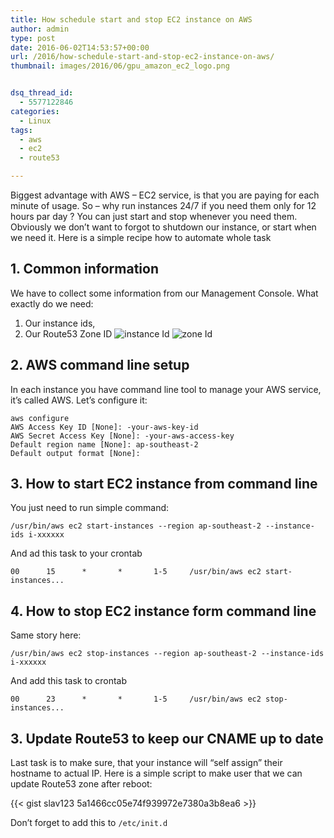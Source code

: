 ```yaml
---
title: How schedule start and stop EC2 instance on AWS
author: admin
type: post
date: 2016-06-02T14:53:57+00:00
url: /2016/how-schedule-start-and-stop-ec2-instance-on-aws/
thumbnail: images/2016/06/gpu_amazon_ec2_logo.png


dsq_thread_id:
  - 5577122846
categories:
  - Linux
tags:
  - aws
  - ec2
  - route53

---
```

Biggest advantage with AWS &#8211; EC2 service, is that you are paying for each minute of usage. So &#8211; why run instances 24/7 if you need them only for 12 hours par day ? You can just start and stop whenever you need them. Obviously we don&#8217;t want to forgot to shutdown our instance, or start when we need it. Here is a simple recipe how to automate whole task

<!--more-->

## 1. Common information

We have to collect some information from our Management Console. What exactly do we need:

  1. Our instance ids,
  2. Our Route53 Zone ID
![instance Id](../../images/2016/06/ec2-instance-id.jpg)
![zone Id](../../images/2016/06/route53-zoneid.jpg)
  
  
## 2. AWS command line setup

In each instance you have command line tool to manage your AWS service, it&#8217;s called AWS. Let&#8217;s configure it:

```
aws configure
AWS Access Key ID [None]: -your-aws-key-id
AWS Secret Access Key [None]: -your-aws-access-key
Default region name [None]: ap-southeast-2
Default output format [None]:
```

## 3. How to start EC2 instance from command line

You just need to run simple command:

`/usr/bin/aws ec2 start-instances --region ap-southeast-2 --instance-ids i-xxxxxx`

And ad this task to your crontab

`00      15      *       *       1-5     /usr/bin/aws ec2 start-instances...`

## 4. How to stop EC2 instance form command line

Same story here:

`/usr/bin/aws ec2 stop-instances --region ap-southeast-2 --instance-ids i-xxxxxx`

And add this task to crontab

`00      23      *       *       1-5     /usr/bin/aws ec2 stop-instances...`

## 3. Update Route53 to keep our CNAME up to date

Last task is to make sure, that your instance will &#8220;self assign&#8221; their hostname to actual IP. Here is a simple script to make user that we can update Route53 zone after reboot:

{{< gist slav123 5a1466cc05e74f939972e7380a3b8ea6 >}}

Don&#8217;t forget to add this to `/etc/init.d`
